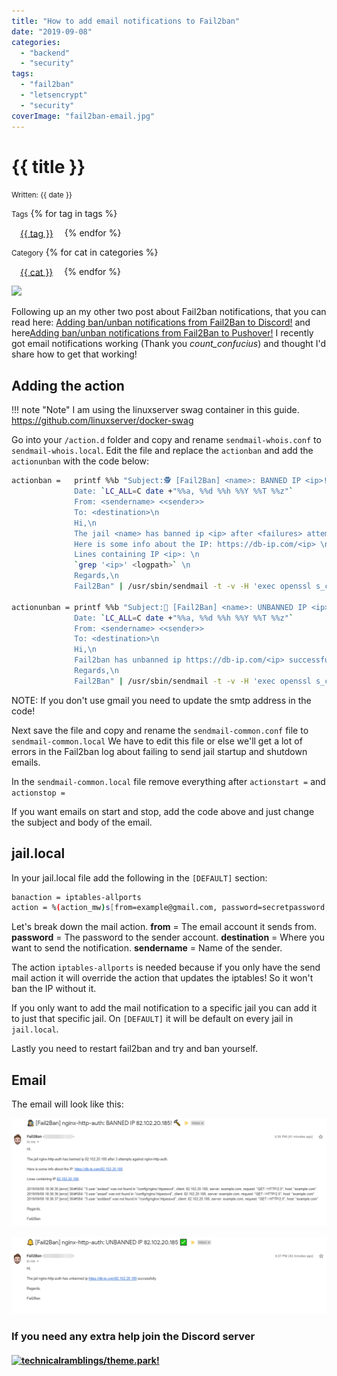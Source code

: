 ```yaml
---
title: "How to add email notifications to Fail2ban"
date: "2019-09-08"
categories: 
  - "backend"
  - "security"
tags: 
  - "fail2ban"
  - "letsencrypt"
  - "security"
coverImage: "fail2ban-email.jpg"
---
```


# {{ title }}

<small>Written: {{ date }}</small>

<small>Tags</small>
{% for tag in tags %}
<p style="display:inline">
<a style="padding: .125em 1em; border-radius: 25px; margin-top:5px;" class="md-button md-button--primary" href="#">{{ tag }}</a>
</p>
{% endfor %}

<small>Category</small>
{% for cat in categories %}
<p style="display:inline;">
<a style="padding: .125em 1em; border-radius: 25px; margin-top:5px;" class="md-button md-button--primary" href="#">{{ cat }}</a>
</p>
{% endfor %}

<img src="images/{{ coverImage}}"></img>

Following up an my other two post about Fail2ban notifications, that you can read here: [Adding ban/unban notifications from Fail2Ban to Discord!](https://technicalramblings.com/blog/adding-ban-unban-notifications-from-fail2ban-to-discord/) and here[Adding ban/unban notifications from Fail2Ban to Pushover!](https://technicalramblings.com/blog/adding-ban-unban-notifications-from-fail2ban-with-pushover/) I recently got email notifications working (Thank you _count_confucius_) and thought I'd share how to get that working!

## Adding the action

!!! note "Note"
    I am using the linuxserver swag container in this guide. https://github.com/linuxserver/docker-swag

Go into your `/action.d` folder and copy and rename `sendmail-whois.conf` to `sendmail-whois.local`. Edit the file and replace the `actionban` and add the `actionunban` with the code below:

```bash
actionban =   printf %%b "Subject:🕵️ [Fail2Ban] <name>: BANNED IP <ip>! 🔨
              Date: `LC_ALL=C date +"%%a, %%d %%h %%Y %%T %%z"`
              From: <sendername> <<sender>>
              To: <destination>\n
              Hi,\n
              The jail <name> has banned ip <ip> after <failures> attempts against <name>.\n
              Here is some info about the IP: https://db-ip.com/<ip> \n
              Lines containing IP <ip>: \n
              `grep '<ip>' <logpath>` \n
              Regards,\n
              Fail2Ban" | /usr/sbin/sendmail -t -v -H 'exec openssl s_client -quiet -tls1 -connect smtp.gmail.com:465' -au<from> -ap<password> <destination>

actionunban = printf %%b "Subject:🔔 [Fail2Ban] <name>: UNBANNED IP <ip> ✅
              Date: `LC_ALL=C date +"%%a, %%d %%h %%Y %%T %%z"`
              From: <sendername> <<sender>>
              To: <destination>\n
              Hi,\n
              Fail2ban has unbanned ip https://db-ip.com/<ip> successfully. \n
              Regards,\n
              Fail2Ban" | /usr/sbin/sendmail -t -v -H 'exec openssl s_client -quiet -tls1 -connect smtp.gmail.com:465' -au<from> -ap<password> <destination>
```

NOTE: If you don't use gmail you need to update the smtp address in the code!

Next save the file and copy and rename the `sendmail-common.conf` file to `sendmail-common.local` We have to edit this file or else we'll get a lot of errors in the Fail2ban log about failing to send jail startup and shutdown emails.

In the `sendmail-common.local` file remove everything after `actionstart =` and `actionstop =`

If you want emails on start and stop, add the code above and just change the subject and body of the email.

## jail.local

In your jail.local file add the following in the `[DEFAULT]` section:

```bash
banaction = iptables-allports
action = %(action_mw)s[from=example@gmail.com, password=secretpassword, destination=example@gmail.com, sendername=Fail2Ban]
```

Let's break down the mail action. **from** = The email account it sends from. **password** = The password to the sender account. **destination** = Where you want to send the notification. **sendername** = Name of the sender.

The action `iptables-allports` is needed because if you only have the send mail action it will override the action that updates the iptables! So it won't ban the IP without it.

If you only want to add the mail notification to a specific jail you can add it to just that specific jail. On `[DEFAULT]` it will be default on every jail in `jail.local`.

Lastly you need to restart fail2ban and try and ban yourself.

## Email

The email will look like this:

[![](images/chrome_OCklWr02MT.png)](https://technicalramblings.com/wp-content/uploads/2019/09/chrome_OCklWr02MT.png)

[![](images/chrome_WTM61hydPD.png)](https://technicalramblings.com/wp-content/uploads/2019/09/chrome_WTM61hydPD.png)

### If you need any extra help join the Discord server

#### [![](https://img.shields.io/discord/591352397830553601.svg?style=for-the-badge&logo=discord "technicalramblings/theme.park!")](https://discord.gg/HM5uUKU)
